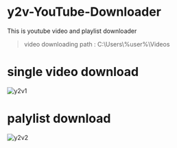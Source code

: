 # y2v-YouTube-Downloader
This is youtube video and playlist downloader

> video downloading path : C:\Users\\%user%\Videos

# single video download
![y2v1](https://user-images.githubusercontent.com/45274219/78731755-33bafa80-795e-11ea-9895-a0c9d63efc3f.PNG)
# palylist download
![y2v2](https://user-images.githubusercontent.com/45274219/78731763-39b0db80-795e-11ea-9f12-4af9a66f5c38.PNG)
